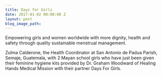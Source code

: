 ```yaml
---
title: Days for Girls
date: 2017-01-02 00:00:00 Z
layout: post
blog_image_path: 
---
```


Empowering girls and women worldwide with more dignity, health and safety through quality sustainable menstrual management.​

Zulma Calderone, the Health Coordinator at San Antonio de Padua Parish, Semaje, Guatemala, with 2 Mayan school girls who have just been given their feminine hygiene kits provided by Dr. Graham Woodward of Healing Hands Medical Mission with their partner Days For Girls.